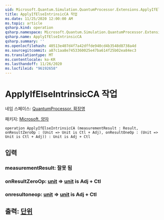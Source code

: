 ```yaml
---
uid: Microsoft.Quantum.Simulation.QuantumProcessor.Extensions.ApplyIfElseIntrinsicCA
title: ApplyIfElseIntrinsicCA 작업
ms.date: 11/25/2020 12:00:00 AM
ms.topic: article
qsharp.kind: operation
qsharp.namespace: Microsoft.Quantum.Simulation.QuantumProcessor.Extensions
qsharp.name: ApplyIfElseIntrinsicCA
qsharp.summary: ''
ms.openlocfilehash: 40513e407d4f7a42dffde940cd4b3548d8738a4d
ms.sourcegitcommit: a87c1aa8e7453360025e47ba614f25b02ea84ec3
ms.translationtype: MT
ms.contentlocale: ko-KR
ms.lasthandoff: 11/26/2020
ms.locfileid: "96192658"
---
```

# <a name="applyifelseintrinsicca-operation"></a>ApplyIfElseIntrinsicCA 작업

네임 스페이스: [QuantumProcessor. 확장명](xref:Microsoft.Quantum.Simulation.QuantumProcessor.Extensions)

패키지: [Microsoft. 양자](https://nuget.org/packages/Microsoft.Quantum.QSharp.Core)




```qsharp
operation ApplyIfElseIntrinsicCA (measurementResult : Result, onResultZeroOp : (Unit => Unit is Ctl + Adj), onResultOneOp : (Unit => Unit is Ctl + Adj)) : Unit is Adj + Ctl
```


## <a name="input"></a>입력

### <a name="measurementresult--__invalidresult__"></a>measurementResult: __잘못 <Result> 됨__




### <a name="onresultzeroop--unit--unit--is-adj--ctl"></a>onResultZeroOp: [unit](xref:microsoft.quantum.lang-ref.unit) => [unit](xref:microsoft.quantum.lang-ref.unit)  is Adj + Ctl




### <a name="onresultoneop--unit--unit--is-adj--ctl"></a>onresultoneop: [unit](xref:microsoft.quantum.lang-ref.unit) => [unit](xref:microsoft.quantum.lang-ref.unit)  is Adj + Ctl





## <a name="output--unit"></a>출력: [단위](xref:microsoft.quantum.lang-ref.unit)

